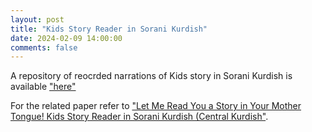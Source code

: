 ```yaml
---
layout: post
title: "Kids Story Reader in Sorani Kurdish"
date: 2024-02-09 14:00:00 
comments: false
---
```


A repository of reocrded narrations of Kids story in Sorani Kurdish is available
["here"](https://github.com/KurdishBLARK/TTS-Kids-Story-Reader)

For the related paper refer to ["Let Me Read You a Story in Your Mother Tongue! Kids Story Reader in Sorani Kurdish (Central Kurdish"](https://www.qeios.com/read/NT5LBM). 
